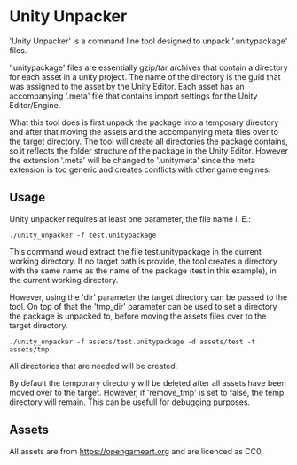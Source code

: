 # Unity Unpacker
'Unity Unpacker' is a command line tool designed to unpack '.unitypackage' files. 

'.unitypackage' files are essentially gzip/tar archives that contain a directory for each asset in a unity project. The name of the directory is the guid that was assigned to the asset by the Unity Editor. Each asset has an accompanying '.meta' file that contains import settings for the Unity Editor/Engine. 

What this tool does is first unpack the package into a temporary directory and after that moving the assets and the accompanying meta files over to the target directory. The tool will create all directories the package contains, so it reflects the folder structure of the package in the Unity Editor. However the extension '.meta' will be changed to '.unitymeta' since the meta extension is too generic and creates conflicts with other game engines.  

## Usage
Unity unpacker requires at least one parameter, the file name i. E.:
```
./unity_unpacker -f test.unitypackage
```
This command would extract the file test.unitypackage in the current working directory. If no target path is provide, the tool creates a directory with the same name as the name of the package (test in this example), in the current working directory.

However, using the 'dir' parameter the target directory can be passed to the tool. On top of that the 'tmp_dir' parameter can be used to set a directory the package is unpacked to, before moving the assets files over to the target directory.
```
./unity_unpacker -f assets/test.unitypackage -d assets/test -t assets/tmp
```

All directories that are needed will be created.

By default the temporary directory will be deleted after all assets have been moved over to the target. However, if 'remove_tmp' is set to false, the temp directory will remain. This can be usefull for debugging purposes.

## Assets
All assets are from https://opengameart.org and are licenced as CC0.
